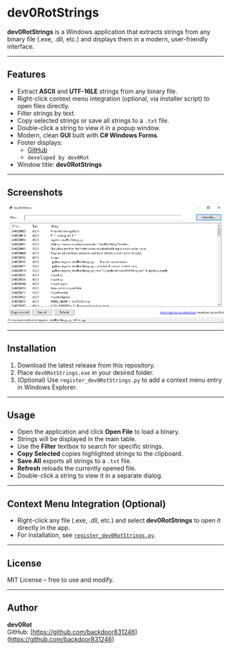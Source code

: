 # dev0RotStrings

**dev0RotStrings** is a Windows application that extracts strings from any binary file (.exe, .dll, etc.) and displays them in a modern, user-friendly interface.

---

## Features

- Extract **ASCII** and **UTF-16LE** strings from any binary file.
- Right-click context menu integration (optional, via installer script) to open files directly.
- Filter strings by text.
- Copy selected strings or save all strings to a `.txt` file.
- Double-click a string to view it in a popup window.
- Modern, clean **GUI** built with **C# Windows Forms**.
- Footer displays:
  - [GitHub](https://github.com/backdoor831246)
  - `developed by dev0Rot`
- Window title: **dev0RotStrings**

---

## Screenshots

![dev0RotStrings main window](screenshot.png)

---

## Installation

1. Download the latest release from this repository.
2. Place `dev0RotStrings.exe` in your desired folder.
3. (Optional) Use `register_dev0RotStrings.py` to add a context menu entry in Windows Explorer.

---

## Usage

- Open the application and click **Open File** to load a binary.
- Strings will be displayed in the main table.
- Use the **Filter** textbox to search for specific strings.
- **Copy Selected** copies highlighted strings to the clipboard.
- **Save All** exports all strings to a `.txt` file.
- **Refresh** reloads the currently opened file.
- Double-click a string to view it in a separate dialog.

---

## Context Menu Integration (Optional)

- Right-click any file (.exe, .dll, etc.) and select **dev0RotStrings** to open it directly in the app.
- For installation, see [`register_dev0RotStrings.py`](register_dev0RotStrings.py).

---

## License

MIT License – free to use and modify.

---

## Author

**dev0Rot**  
GitHub: [https://github.com/backdoor831246](https://github.com/backdoor831246)
